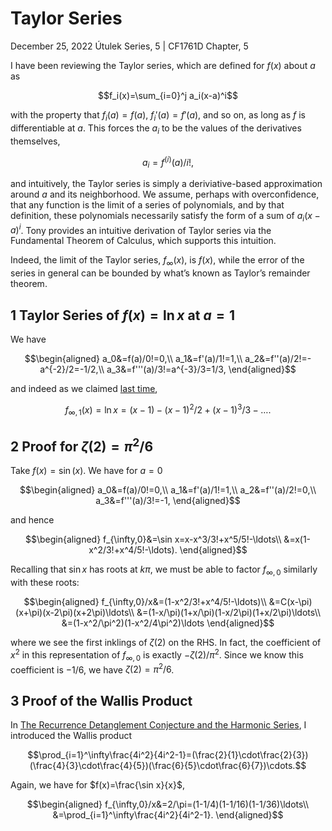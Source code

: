 <!-- emilia-snapshot-properties
Taylor Series
2022/12/25
utulek
emilia-snapshot-properties -->

# Taylor Series

December 25, 2022
Útulek Series, 5 | CF1761D Chapter, 5

I have been reviewing the Taylor series, which are defined for $f(x)$ about $a$ as

$$f_i(x)=\sum_{i=0}^j a_i(x-a)^i$$

with the property that $f_i(a)=f(a)$, $f_i'(a)=f'(a)$, and so on, as long as $f$ is differentiable at $a$. This forces the $a_i$ to be the values of the derivatives themselves,

$$a_i=f^{(i)}(a)/i!,$$

and intuitively, the Taylor series is simply a deriviative-based approximation around $a$ and its neighborhood. We assume, perhaps with overconfidence, that any function is the limit of a series of polynomials, and by that definition, these polynomials necessarily satisfy the form of a sum of $a_i(x-a)^i$. Tony provides an intuitive derivation of Taylor series via the Fundamental Theorem of Calculus, which supports this intuition.

Indeed, the limit of the Taylor series, $f_\infty(x)$, is $f(x)$, while the error of the series in general can be bounded by what’s known as Taylor’s remainder theorem.

## 1 Taylor Series of $f(x)=\ln x$ at $a=1$

We have

$$\begin{aligned}
a_0&=f(a)/0!=0,\\
a_1&=f'(a)/1!=1,\\
a_2&=f''(a)/2!=-a^{-2}/2=-1/2,\\
a_3&=f'''(a)/3!=a^{-3}/3=1/3,
\end{aligned}$$

and indeed as we claimed [last time](4),

$$f_{\infty,1}(x)=\ln x=(x-1)-(x-1)^2/2+(x-1)^3/3-\ldots.$$

## 2 Proof for $\zeta(2)=\pi^2/6$

Take $f(x)=\sin(x)$. We have for $a=0$

$$\begin{aligned}
a_0&=f(a)/0!=0,\\
a_1&=f'(a)/1!=1,\\
a_2&=f''(a)/2!=0,\\
a_3&=f'''(a)/3!=-1,
\end{aligned}$$

and hence

$$\begin{aligned}
f_{\infty,0}&=\sin x=x-x^3/3!+x^5/5!-\ldots\\
&=x(1-x^2/3!+x^4/5!-\ldots).
\end{aligned}$$

Recalling that $\sin x$ has roots at $k\pi$, we must be able to factor $f_{\infty,0}$ similarly with these roots:

$$\begin{aligned}
f_{\infty,0}/x&=(1-x^2/3!+x^4/5!-\ldots)\\
&=C(x-\pi)(x+\pi)(x-2\pi)(x+2\pi)\ldots\\
&=(1-x/\pi)(1+x/\pi)(1-x/2\pi)(1+x/2\pi)\ldots\\
&=(1-x^2/\pi^2)(1-x^2/4\pi^2)\ldots
\end{aligned}$$

where we see the first inklings of $\zeta(2)$ on the RHS. In fact, the coefficient of $x^2$ in this representation of $f_{\infty,0}$ is exactly $-\zeta(2)/\pi^2$. Since we know this coefficient is $-1/6$, we have $\zeta(2)=\pi^2/6$.

## 3 Proof of the Wallis Product

In [The Recurrence Detanglement Conjecture and the Harmonic Series](3), I introduced the Wallis product

$$\prod_{i=1}^\infty\frac{4i^2}{4i^2-1}=(\frac{2}{1}\cdot\frac{2}{3})(\frac{4}{3}\cdot\frac{4}{5})(\frac{6}{5}\cdot\frac{6}{7})\cdots.$$

Again, we have for $f(x)=\frac{\sin x}{x}$,

$$\begin{aligned}
f_{\infty,0}/x&=2/\pi=(1-1/4)(1-1/16)(1-1/36)\ldots\\
&=\prod_{i=1}^\infty\frac{4i^2}{4i^2-1}.
\end{aligned}$$
